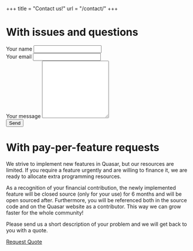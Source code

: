 +++
title = "Contact us!"
url = "/contact/"
+++


With issues and questions
=========================

<form id="contact-form" method="post" action="https://formspree.io/quasar.answer@gmail.com">
   <div class="controls">
     <div>
       <label for="name">Your name</label>
       <input type="text" name="name" id="name" required="required" class="db border-box w-100 measure ba pa2 br2 mb2">
     </div>
     <div>
       <label for="email">Your email</label>
       <input type="email" name="email" id="email" required="required" class="db border-box w-100 measure ba pa2 br2 mb2">
     </div>
     <div>
       <label for="message">Your message</label>
       <textarea rows="10" name="message" id="message" required="required" class="db border-box w-100 measure ba pa2 br2 mb2"></textarea>
     </div>
     <div>
       <input type="submit" value="Send" class="f6 no-underline grow dib v-mid bg-qred white-80 ba ph3 pv2 mb3 mt2 br2">
     </div>
   </div>
</form>


With pay-per-feature requests
=============================

We strive to implement new features in Quasar, but our resources are limited. If you
require a feature urgently and are willing to finance it, we are ready to allocate extra
programming resources. 

As a recognition of your financial contribution, the newly implemented feature will 
be closed source (only for your use) for 6 months and will be open sourced after. Furthermore,
you will be referenced both in the source code and on the Quasar website as a contributor.
This way we can grow faster for the whole community!

Please send us a short description of your problem and we will get back to you with a quote.

<a class="f6 no-underline grow dib v-mid bg-qred white-80 ba ph3 pv2 mb3 br2"
href="/contact-private/">Request Quote</a>

